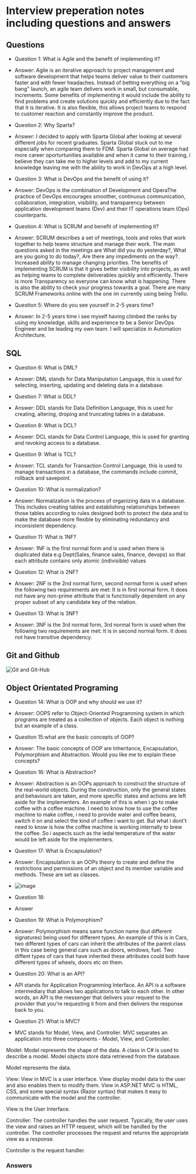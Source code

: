 # Interview preperation notes including questions and answers
## Questions

- Question 1: What is Agile and the benefit of implementing it?
- Answer: Agile is an iterative approach to project management and software development that helps teams deliver value to their customers faster and with fewer headaches. Instead of betting everything on a "big bang" launch, an agile team delivers work in small, but consumable, increments.
Some benefits of implementing it would include the ability to find problems and create solutions quickly and efficiently due to the fact that it is iterative. It is also 
          flexible, this allows project teams to respond to customer reaction and constantly improve the product. 
          
- Question 2: Why Sparta?
- Answer: I decided to apply with Sparta Global after looking at several different jobs for recent graduates. Sparta Global stuck out to me especially when comparing them to FDM. 
          Sparta Global on average had more career oporturtunities available and when it came to their training, i believe they can take me to higher levels and add to my current knowledge
          leaving me with the ability to work in DevOps at a high level.

- Question 3: What is DevOps and the benefit of using it?
- Answer:  DevOps is the combination of Development and OperaThe practice of DevOps encourages smoother, continuous communication, collaboration, integration, visibility, and transparency
        between application development teams (Dev) and their IT operations team (Ops) counterparts.

- Question 4: What is SCRUM and benefit of implementing it?
- Answer: SCRUM describes a set of meetings, tools and roles that work together to help teams structure and manage their work. The main questions asked in the meetings are
          What did you do yesterday?, What are you going to do today?, Are there any impediments on the way?. Increased ability to manage changing priorities. The benefits of 
          implementing SCRUM is that it gives better visibility into projects, as well as helping teams to complete deliverables quickly and efficiently. There is more Transparency 
          so everyone can know what is happening. There is also the ability to check your progress towards a goal. There are many SCRUM Frameworks online with the one im currently using being Trello.

- Question 5: Where do you see yourself in 2-5 years time?
- Answer: In 2-5 years time i see myself having climbed the ranks by using my knowledge, skills and experience to be a Senior DevOps Engineer and be leading my own team. 
          I will specialize in Automation Architecture.
           
## SQL  
- Question 6: What is DML?
- Answer: DML stands for Data Manipulation Language, this is used for selecting, inserting, updating and deleting data in a database.

- Question 7: What is DDL?
- Answer: DDL stands for Data Definition Language, this is used for creating, altering, droping and truncating tables in a database.

- Question 8: What is DCL?
- Answer: DCL stands for Data Control Language, this is used for granting and revoking access to a database.

- Question 9: What is TCL? 
- Answer: TCL stands for Transaction Control Language, this is used to manage transactions in a database, the commands include commit, rollback and savepoint.

- Question 10: What is normalization?
- Answer: Normalization is the process of organizing data in a database. This includes creating tables and establishing relationships between those tables according to rules designed both to protect the data and to make the database more flexible by eliminating redundancy and inconsistent dependency.

- Question 11: What is 1NF? 
- Answer: 1NF is the first normal form and is used when there is duplicated data e.g Dept(Sales, finance    sales, finance, devops) so that each attribute contains only atomic (indivisible) values

- Question 12: What is 2NF?
- Answer: 2NF is the 2nd normal form, second normal form is used when the following two requirements are met: It is in first normal form. It does not have any non-prime attribute that is functionally dependent on any proper subset of any candidate key of the relation.

- Question 13: What is 3NF?
- Answer: 3NF is the 3rd normal form, 3rd  normal form is used when the following two requirements are met: It is in second normal form. It does not have transitive dependency.


## Git and Github
![Git and Git-Hub](https://user-images.githubusercontent.com/26543682/111989059-2cf2ac80-8b09-11eb-860f-22cf34d971f5.png)


## Object Orientated Programing

- Question 14: What is OOP and why should we use it?
- Answer: OOPS refer to Object-Oriented Programming system in which programs are treated as a collection of objects. Each object is nothing but an example of a class.

- Question 15:what are the basic concepts of OOP?
- Answer: The basic concepts of OOP are Inheritance, Encapsulation, Polymorphism and Abstraction. Would you like me to explain these concepts?

- Question 16: What is Abstraction?
- Answer: Abstraction is an OOPs approach to construct the structure of the real-world objects. During the construction, only the general states and behaviours are taken, and more specific states and actions are left aside for the implementers. An example of this is when i go to make coffee with a coffee machine. I need to know how to use the coffee machine to make coffee, i need to provide water and coffee beans, switch it on and select the kind of coffee i want to get. But what i dont't need to know is how the coffee machine is working internally to brew the coffee. So i aspects such as the iedal temperature of the water would be left aside for the implementers.

- Question 17: What is Encapsulation?
- Answer: Encapsulation is an OOPs theory to create and define the restrictions and permissions of an object and its member variable and methods. These are set as classes.
- ![image](https://user-images.githubusercontent.com/26543682/112624552-ab12c400-8e25-11eb-8c34-555f16dbeed2.png)

- Question 18:
- Answer

- Question 19: What is Polymorphism?
- Answer:  Polymorphism means same function name (but different signatures) being used for different types. An example of this is in Cars, two different types of cars can inherit the attributes of the parent class in this case being general cars such as doors, windows, fuel. Two diffent types of cars that have inherited these attributes could both have different types of wheels, doors etc on them. 

- Question 20: What is an API?
- API stands for Application Programming Interface. An API is a software intermediary that allows two applications to talk to each other. In other words, an API is the messenger that delivers your request to the provider that you're requesting it from and then delivers the response back to you.

- Question 21: What is MVC?
- MVC stands for Model, View, and Controller. MVC separates an application into three components - Model, View, and Controller.

Model: Model represents the shape of the data. A class in C# is used to describe a model. Model objects store data retrieved from the database.

Model represents the data.

View: View in MVC is a user interface. View display model data to the user and also enables them to modify them. View in ASP.NET MVC is HTML, CSS, and some special syntax (Razor syntax) that makes it easy to communicate with the model and the controller.

View is the User Interface.

Controller: The controller handles the user request. Typically, the user uses the view and raises an HTTP request, which will be handled by the controller. The controller processes the request and returns the appropriate view as a response.

Controller is the request handler.
### Answers
